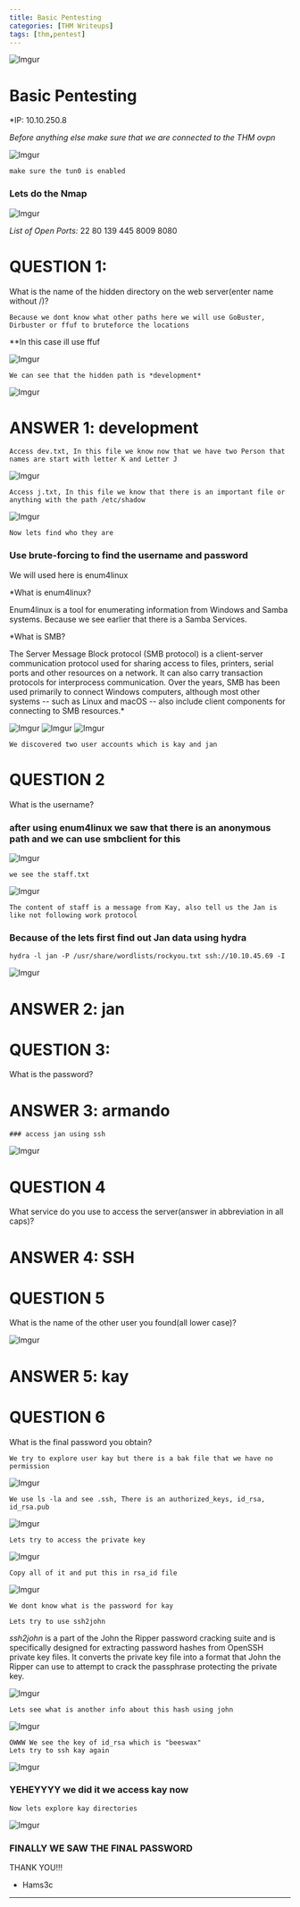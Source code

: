 ```yaml
---
title: Basic Pentesting
categories: [THM Writeups]
tags: [thm,pentest]
---
```



![Imgur](https://i.imgur.com/Tijps6u.png)



# Basic Pentesting

*IP: 10.10.250.8

*Before anything else make sure that we are connected to the THM ovpn*

![Imgur](https://i.imgur.com/5kkshI0.png)

	make sure the tun0 is enabled

### Lets do the Nmap

![Imgur](https://i.imgur.com/ST3v8gn.png)


*List of Open Ports:*
22
80
139
445
8009
8080

# QUESTION 1:

What is the name of the hidden directory on the web server(enter name without /)?

	Because we dont know what other paths here we will use GoBuster, Dirbuster or ffuf to bruteforce the locations

**In this case ill use ffuf

![Imgur](https://i.imgur.com/msI295q.png)

	We can see that the hidden path is *development*

![Imgur](https://i.imgur.com/fFdtbKU.png)
# ANSWER 1: development



	Access dev.txt, In this file we know now that we have two Person that names are start with letter K and Letter J

![Imgur](https://i.imgur.com/aC1lfND.png)

	Access j.txt, In this file we know that there is an important file or anything with the path /etc/shadow
	
![Imgur](https://i.imgur.com/xduEYxq.png)

	Now lets find who they are

### Use brute-forcing to find the username and password

We will used here is enum4linux 

*What is enum4linux?

Enum4linux is a tool for enumerating information from Windows and Samba systems. Because we see earlier that there is a Samba Services.

*What is SMB?

The Server Message Block protocol (SMB protocol) is a client-server communication protocol used for sharing access to files, printers, serial ports and other resources on a network. It can also carry transaction protocols for interprocess communication. Over the years, SMB has been used primarily to connect Windows computers, although most other systems -- such as Linux and macOS -- also include client components for connecting to SMB resources.*



![Imgur](https://i.imgur.com/E779w0g.png)
![Imgur](https://i.imgur.com/pMfmFtb.png)
![Imgur](https://i.imgur.com/n6mewpq.png)

	We discovered two user accounts which is kay and jan

# QUESTION 2 

What is the username? 

### after using enum4linux we saw that there is an anonymous path and we can use smbclient for this 

![Imgur](https://i.imgur.com/2T6m1cm.png)

	we see the staff.txt

![Imgur](https://i.imgur.com/AGYhHsF.png)

	The content of staff is a message from Kay, also tell us the Jan is like not following work protocol



### Because of the lets first find out Jan data using hydra

```
hydra -l jan -P /usr/share/wordlists/rockyou.txt ssh://10.10.45.69 -I
```

![Imgur](https://i.imgur.com/9iQTiMI.png)

# ANSWER 2:  jan

# QUESTION 3: 
What is the password?

# ANSWER 3: armando

	### access jan using ssh

![Imgur](https://i.imgur.com/ITclyrW.png)


# QUESTION 4

What service do you use to access the server(answer in abbreviation in all caps)?

# ANSWER 4: SSH


# QUESTION 5

What is the name of the other user you found(all lower case)?

![Imgur](https://i.imgur.com/W8IkUS7.png)

# ANSWER 5: kay

# QUESTION 6 


What is the final password you obtain?


	We try to explore user kay but there is a bak file that we have no permission

![Imgur](https://i.imgur.com/wUxoNz1.png)

	We use ls -la and see .ssh, There is an authorized_keys, id_rsa, id_rsa.pub

![Imgur](https://i.imgur.com/nYqQzoL.png)

	Lets try to access the private key

![Imgur](https://i.imgur.com/2qW8Uyz.png)


	Copy all of it and put this in rsa_id file 


![Imgur](https://i.imgur.com/QkxvKQZ.png)

	We dont know what is the password for kay

	Lets try to use ssh2john

*ssh2john* is a part of the John the Ripper password cracking suite and is specifically designed for extracting password hashes from OpenSSH private key files. It converts the private key file into a format that John the Ripper can use to attempt to crack the passphrase protecting the private key.



![Imgur](https://i.imgur.com/hEl9GVB.png)

	Lets see what is another info about this hash using john

![Imgur](https://i.imgur.com/f32p5dW.png)

	OWWW We see the key of id_rsa which is "beeswax"
	Lets try to ssh kay again

![Imgur](https://i.imgur.com/shnUq3g.png)

### YEHEYYYY we did it we access kay now 

	Now lets explore kay directories

![Imgur](https://i.imgur.com/Mue4aGE.png)

### FINALLY WE SAW THE FINAL PASSWORD

THANK YOU!!!
- Hams3c
---------------


